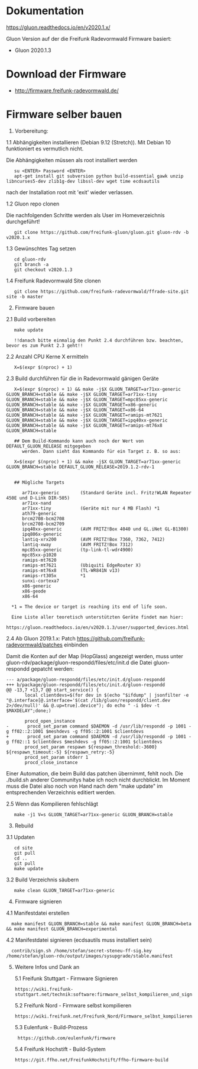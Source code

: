 # Dokumentation

https://gluon.readthedocs.io/en/v2020.1.x/

Gluon Version auf der die Freifunk Radevormwald Firmware basiert:

* Gluon 2020.1.3

# Download der Firmware

* http://firmware.freifunk-radevormwald.de/

# Firmware selber bauen

1. Vorbereitung:

  1.1 Abhängigkeiten installieren (Debian 9.12 (Stretch)). Mit Debian 10 funktioniert es vermutlich nicht.
  
  Die Abhängigkeiten müssen als root installiert werden
  
       su <ENTER> Password <ENTER>
       apt-get install git subversion python build-essential gawk unzip libncurses5-dev zlib1g-dev libssl-dev wget time ecdsautils
       
  nach der Installation root mit 'exit' wieder verlassen.
      
  1.2 Gluon repo clonen
  
  Die nachfolgenden Schritte werden als User im Homeverzeichnis durchgeführt!

       git clone https://github.com/freifunk-gluon/gluon.git gluon-rdv -b v2020.1.x
       
       
  1.3 Gewünschtes Tag setzen
       
       cd gluon-rdv
       git branch -a 
       git checkout v2020.1.3
       
  1.4 Freifunk Radevormwald Site clonen

       git clone https://github.com/freifunk-radevormwald/ffrade-site.git site -b master

2. Firmware bauen

  2.1 Build vorbereiten

       make update
       
       !!danach bitte einmalig den Punkt 2.4 durchführen bzw. beachten, bevor es zum Punkt 2.3 geht!!

  
  2.2 Anzahl CPU Kerne X ermitteln
  
       X=$(expr $(nproc) + 1)
    
  2.3 Build durchführen für die in Radevormwald gänigen Geräte
  
       X=$(expr $(nproc) + 1) && make -j$X GLUON_TARGET=ar71xx-generic GLUON_BRANCH=stable && make -j$X GLUON_TARGET=ar71xx-tiny GLUON_BRANCH=stable && make -j$X GLUON_TARGET=mpc85xx-generic GLUON_BRANCH=stable && make -j$X GLUON_TARGET=x86-generic GLUON_BRANCH=stable && make -j$X GLUON_TARGET=x86-64 GLUON_BRANCH=stable && make -j$X GLUON_TARGET=ramips-mt7621 GLUON_BRANCH=stable && make -j$X GLUON_TARGET=ipq40xx-generic GLUON_BRANCH=stable && make -j$X GLUON_TARGET=ramips-mt76x8 GLUON_BRANCH=stable
      
       ## Dem Build-Kommando kann auch noch der Wert von DEFAULT_GLUON_RELEASE mitgegeben
          werden. Dann sieht das Kommando für ein Target z. B. so aus:
       
       X=$(expr $(nproc) + 1) && make -j$X GLUON_TARGET=ar71xx-generic GLUON_BRANCH=stable DEFAULT_GLUON_RELEASE=2019.1.2-rdv-1
       
            
       ## Mögliche Targets

          ar71xx-generic        (Standard Geräte incl. Fritz!WLAN Repeater 450E und D-Link DIR-505)
          ar71xx-nand
          ar71xx-tiny           (Geräte mit nur 4 MB Flash) *1
          ath79-generic
          brcm2708-bcm2708
          brcm2708-bcm2709
          ipq40xx-generic       (AVM FRITZ!Box 4040 und GL.iNet GL-B1300)
          ipq806x-generic
          lantiq-xrx200         (AVM FRITZ!Box 7360, 7362, 7412)
          lantiq-xway           (AVM FRITZ!Box 7312)
          mpc85xx-generic       (tp-link-tl-wdr4900)
          mpc85xx-p1020
          ramips-mt7620
          ramips-mt7621         (Ubiquiti EdgeRouter X)
          ramips-mt76x8         (TL-WR841N v13)
          ramips-rt305x         *1
          sunxi-cortexa7
          x86-generic
          x86-geode
          x86-64
	  
	  *1 = The device or target is reaching its end of life soon.
	  
	  Eine Liste aller teoretisch unterstützten Geräte findet man hier:
	  https://gluon.readthedocs.io/en/v2020.1.3/user/supported_devices.html
	  
		
	       
  2.4 Ab Gluon 2019.1.x: Patch https://github.com/freifunk-radevormwald/patches einbinden
  
  Damit die Konten auf der Map (HopGlass) angezeigt werden, muss unter 
  gluon-rdv/package/gluon-respondd/files/etc/init.d die Datei gluon-respondd gepatcht werden:
  
 ```
 --- a/package/gluon-respondd/files/etc/init.d/gluon-respondd
+++ b/package/gluon-respondd/files/etc/init.d/gluon-respondd
@@ -13,7 +13,7 @@ start_service() {
        local clientdevs=$(for dev in $(echo "$ifdump" | jsonfilter -e "@.interface[@.interface='$(cat /lib/gluon/respondd/client.dev 2>/dev/null)' && @.up=true].device"); do echo " -i $dev -t $MAXDELAY";done;)

        procd_open_instance
-       procd_set_param command $DAEMON -d /usr/lib/respondd -p 1001 -g ff02::2:1001 $meshdevs -g ff05::2:1001 $clientdevs
+       procd_set_param command $DAEMON -d /usr/lib/respondd -p 1001 -g ff02::1 $clientdevs $meshdevs -g ff05::2:1001 $clientdevs
        procd_set_param respawn ${respawn_threshold:-3600} ${respawn_timeout:-5} ${respawn_retry:-5}
        procd_set_param stderr 1
        procd_close_instance
```
  
  Einer Automation, die beim Build das patchen übernimmt, fehlt noch. Die ./build.sh anderer 
  Communitys habe ich noch nicht durchblickt. Im Moment muss die Datei also noch von Hand nach
  dem "make update" im entsprechenden Verzeichnis editiert werden.
    
  2.5 Wenn das Kompilieren fehlschlägt
  
       make -j1 V=s GLUON_TARGET=ar71xx-generic GLUON_BRANCH=stable
       
3. Rebuild

  3.1 Updaten

       cd site
       git pull
       cd ..
       git pull
       make update

  3.2 Build Verzeichnis säubern

       make clean GLUON_TARGET=ar71xx-generic

4. Firmware signieren

  4.1 Manifestdatei erstellen
  
      make manifest GLUON_BRANCH=stable && make manifest GLUON_BRANCH=beta && make manifest GLUON_BRANCH=experimental
      
  4.2 Manifestdatei signieren (ecdsautils muss installiert sein)
  
      contrib/sign.sh /home/stefan/secret-steneu-ff-sig.key /home/stefan/gluon-rdv/output/images/sysupgrade/stable.manifest
      
      
5. Weitere Infos und Dank an

   5.1 Freifunk Stuttgart - Firmware Signieren
   
       https://wiki.freifunk-stuttgart.net/technik:software:firmware_selbst_kompilieren_und_signieren
       
   5.2 Freifunk Nord - Firmware selbst kompilieren
   
       https://wiki.freifunk.net/Freifunk_Nord/Firmware_selbst_kompilieren
       
   5.3 Eulenfunk - Build-Prozess
   
        https://github.com/eulenfunk/firmware
   
   5.4 	Freifunk Hochstift - Build-System
          
       https://git.ffho.net/FreifunkHochstift/ffho-firmware-build
       
